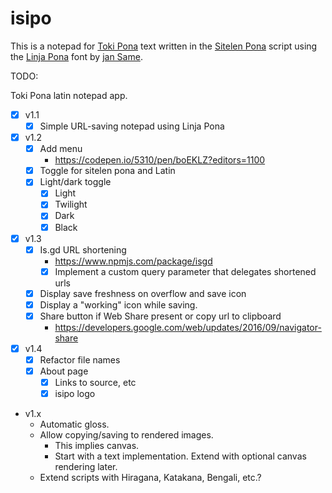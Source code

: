 # isipo

This is a notepad for [Toki Pona][1] text written in the [Sitelen Pona][2] script using the [Linja Pona][3] font by [jan Same][4].

TODO:

Toki Pona latin notepad app.

- [x] v1.1
  - [x] Simple URL-saving notepad using Linja Pona
- [x] v1.2
  - [x] Add menu
    - https://codepen.io/5310/pen/boEKLZ?editors=1100
  - [x] Toggle for sitelen pona and Latin
  - [x] Light/dark toggle
    - [x] Light
    - [x] Twilight
    - [x] Dark
    - [x] Black
- [x] v1.3
  - [x] Is.gd URL shortening
    - https://www.npmjs.com/package/isgd
    - [x] Implement a custom query parameter that delegates shortened urls
  - [x] Display save freshness on overflow and save icon
  - [x] Display a "working" icon while saving.
  - [x] Share button if Web Share present or copy url to clipboard
    - https://developers.google.com/web/updates/2016/09/navigator-share
- [x] v1.4
  - [x] Refactor file names
  - [x] About page
    - [x] Links to source, etc
    - [x] isipo logo
- v1.x
  - Automatic gloss.
  - Allow copying/saving to rendered images.
    - This implies canvas.
    - Start with a text implementation. Extend with optional canvas rendering later.
  - Extend scripts with Hiragana, Katakana, Bengali, etc.?

[1]: https://en.wikipedia.org/wiki/Toki_Pona
[2]: http://tokipona.net/tp/janpije/hieroglyphs.php
[3]: https://github.com/janSame/linja-pona/
[4]: http://musilili.net

